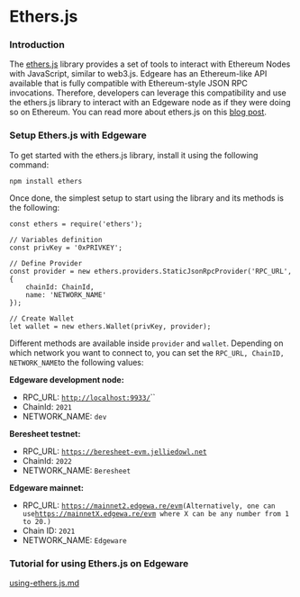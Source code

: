 # Ethers.js

### Introduction

The [ethers.js](https://docs.ethers.io) library provides a set of tools to interact with Ethereum Nodes with JavaScript, similar to web3.js. Edgeare has an Ethereum-like API available that is fully compatible with Ethereum-style JSON RPC invocations. Therefore, developers can leverage this compatibility and use the ethers.js library to interact with an Edgeware node as if they were doing so on Ethereum. You can read more about ethers.js on this [blog post](https://medium.com/l4-media/announcing-ethers-js-a-web3-alternative-6f134fdd06f3).

### Setup Ethers.js with Edgeware

To get started with the ethers.js library, install it using the following command:

```
npm install ethers
```

Once done, the simplest setup to start using the library and its methods is the following:

```
const ethers = require('ethers');

// Variables definition
const privKey = '0xPRIVKEY';

// Define Provider
const provider = new ethers.providers.StaticJsonRpcProvider('RPC_URL', {
    chainId: ChainId,
    name: 'NETWORK_NAME'
});

// Create Wallet
let wallet = new ethers.Wallet(privKey, provider);
```

Different methods are available inside `provider` and `wallet`. Depending on which network you want to connect to, you can set the `RPC_URL, ChainID, NETWORK_NAME`to the following values:

**Edgeware development node:**

- RPC_URL: [`http://localhost:9933/`](http://localhost:9933)``
- ChainId: `2021`
- NETWORK_NAME: `dev`

**Beresheet testnet:**

- RPC_URL: [`https://beresheet-evm.jelliedowl.net`](https://beresheet-evm.jelliedowl.net)
- ChainId: `2022`
- NETWORK_NAME: `Beresheet`

**Edgeware mainnet:**

- RPC_URL: [`https://mainnet2.edgewa.re/evm`](https://mainnet2.edgewa.re/evm)`(Alternatively, one can use`[`https://mainnetX.edgewa.re/evm`](https://mainnetx.edgewa.re/evm)` where X can be any number from 1 to 20.)`
- Chain ID: `2021`
- NETWORK_NAME: `Edgeware`

### Tutorial for using Ethers.js on Edgeware

[using-ethers.js.md](development/develop/smart-contracts/evm-smart-contracts/tutorials/evm-basics/using-ethers.js.md)
